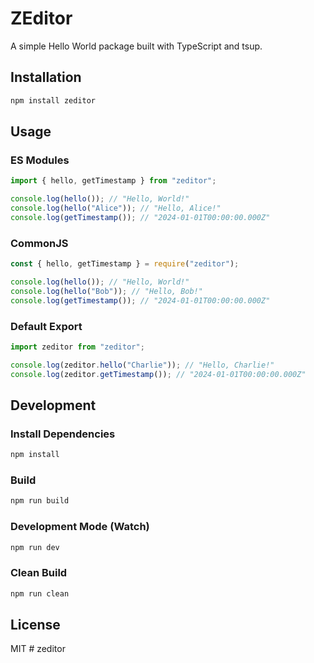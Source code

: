 # ZEditor

A simple Hello World package built with TypeScript and tsup.

## Installation

```bash
npm install zeditor
```

## Usage

### ES Modules

```javascript
import { hello, getTimestamp } from "zeditor";

console.log(hello()); // "Hello, World!"
console.log(hello("Alice")); // "Hello, Alice!"
console.log(getTimestamp()); // "2024-01-01T00:00:00.000Z"
```

### CommonJS

```javascript
const { hello, getTimestamp } = require("zeditor");

console.log(hello()); // "Hello, World!"
console.log(hello("Bob")); // "Hello, Bob!"
console.log(getTimestamp()); // "2024-01-01T00:00:00.000Z"
```

### Default Export

```javascript
import zeditor from "zeditor";

console.log(zeditor.hello("Charlie")); // "Hello, Charlie!"
console.log(zeditor.getTimestamp()); // "2024-01-01T00:00:00.000Z"
```

## Development

### Install Dependencies

```bash
npm install
```

### Build

```bash
npm run build
```

### Development Mode (Watch)

```bash
npm run dev
```

### Clean Build

```bash
npm run clean
```

## License

MIT
#   z e d i t o r  
 